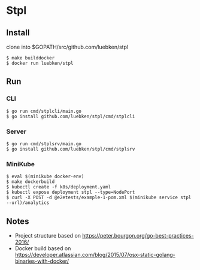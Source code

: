 # Stpl

## Install

clone into $GOPATH/src/github.com/luebken/stpl

    $ make builddocker
    $ docker run luebken/stpl

## Run

### CLI

    $ go run cmd/stplcli/main.go
    $ go install github.com/luebken/stpl/cmd/stplcli

### Server

    $ go run cmd/stplsrv/main.go
    $ go install github.com/luebken/stpl/cmd/stplsrv

### MiniKube

    $ eval $(minikube docker-env)
    $ make dockerbuild
    $ kubectl create -f k8s/deployment.yaml
    $ kubectl expose deployment stpl --type=NodePort
    $ curl -X POST -d @e2etests/example-1-pom.xml $(minikube service stpl --url)/analytics



## Notes

* Project structure based on https://peter.bourgon.org/go-best-practices-2016/
* Docker build based on https://developer.atlassian.com/blog/2015/07/osx-static-golang-binaries-with-docker/